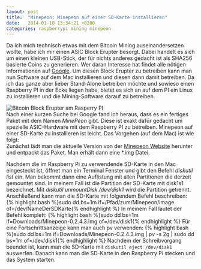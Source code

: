 ```yaml
---
layout: post
title:  "Minepeon: Minepeon auf einer SD-Karte installieren"
date:   2014-01-10 13:34:21 +0200
categories: raspberrypi mining minepeon
---
```

Da ich mich technisch etwas mit dem Bitcoin Mining auseinandersetzen wollte, habe ich mir einen ASIC Block Erupter besorgt.
Dabei handelt es sich um einen kleinen USB-Stick, der für nichts anderes gedacht ist als SHA256 basierte Coins zu generieren.
Wer daran Interesse hat findet alle nötigen Informationen auf [Google](https://www.google.de/#q=asic+block+erupter). 
Um diesen Block Erupter zu betreiben kann man nun Software auf dem Mac installieren und diesen dann damit betreiben. 
Da ich das ganze aber lieber Stand-Alone betreiben möchte und sowieso einen Raspberry PI in der Ecke liegen habe,
bietet es sich an auf dem PI ein Linux zu installieren und die Mining-Software darauf zu betreiben.

![Bitcoin Block Erupter am Rasperry PI](http://i43.tinypic.com/302ctau.jpg)  
Nach einer kurzen Suche bei Google fand ich heraus, dass es ein fertiges Paket mit dem Namen *MinePeon* gibt.
Diese ist exakt dafür gedacht um spezielle ASIC-Hardware mit dem Raspberry PI zu betreiben.
Minepeon auf einer SD-Karte zu installieren ist leicht. Das Vorgehen (auf dem Mac) ist wie folgt:  
Zunächst lädt man die aktuelle Version von der [Minepeon Website](http://minepeon.com/index.php/Main_Page) herunter und entpackt das Paket.
Man erhält dann eine *.img Datei.

Nachdem die im Raspberry Pi zu verwendende SD-Karte in den Mac eingesteckt ist, öffnet man ein Terminal Fenster und gibt den Befehl *diskutil list* ein.
Man bekommt dann eine Auflistung mit allen Partitionen die derzeit gemountet sind. In meinem Fall ist die Partition der SD-Karte mit disk1s1 bezeichnet.
Mit *diskutil unmountDisk /dev/disk1* wird die Partition getrennt. Anschließend kann man die SD-Karte mit folgendem Befehl beschreiben:
{% highlight bash %}sudo dd bs=1m if=/Pfad/zum/Minepeon/image of=/dev/NameDerSDKarte{% endhighlight %}
In meinem Fall lautet der Befehl komplett:
{% highlight bash %}sudo dd bs=1m if=Downloads/Minepeon-0.2.4.3.img of=/dev/disk1{% endhighlight %}
Für eine Fortschrittsanzeige kann man auch pv verwenden:
{% highlight bash %}sudo dd bs=1m if=Downloads/Minepeon-0.2.4.3.img | pv -s 2g | sudo dd bs=1m of=/dev/disk1{% endhighlight %}
Nachdem der Schreibvorgang beendet ist, kann man die SD-Karte mit `diskutil eject /dev/disk1` auswerfen.
Danach kann man die SD-Karte in den Raspberry Pi stecken und das System starten.